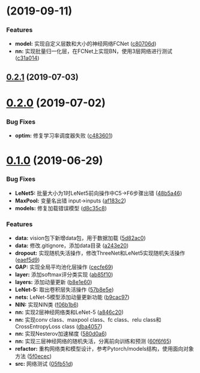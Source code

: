 # [](https://github.com/zjZSTU/PyNet/compare/v0.2.1...v) (2019-09-11)


### Features

* **model:** 实现自定义层数和大小的神经网络FCNet ([c80706d](https://github.com/zjZSTU/PyNet/commit/c80706d))
* **nn:** 实现批量归一化层，在FCNet上实现BN，使用3层网络进行测试 ([c31a014](https://github.com/zjZSTU/PyNet/commit/c31a014))



## [0.2.1](https://github.com/zjZSTU/PyNet/compare/v0.2.0...v0.2.1) (2019-07-03)



# [0.2.0](https://github.com/zjZSTU/PyNet/compare/v0.1.0...v0.2.0) (2019-07-02)


### Bug Fixes

* **optim:** 修复学习率调度器失败 ([c483601](https://github.com/zjZSTU/PyNet/commit/c483601))



# [0.1.0](https://github.com/zjZSTU/PyNet/compare/dba4057...v0.1.0) (2019-06-29)


### Bug Fixes

* **LeNet5:** 批量大小为1时LeNet5前向操作中C5->F6步骤出错 ([48b5a46](https://github.com/zjZSTU/PyNet/commit/48b5a46))
* **MaxPool:** 变量名出错 input->inputs ([af183c2](https://github.com/zjZSTU/PyNet/commit/af183c2))
* **models:** 修复加载错误模型 ([d8c35c8](https://github.com/zjZSTU/PyNet/commit/d8c35c8))


### Features

* **data:** vision包下新增data包，用于数据加载 ([5d82ac0](https://github.com/zjZSTU/PyNet/commit/5d82ac0))
* **data:** 修改.gitignore，添加data目录 ([a243e20](https://github.com/zjZSTU/PyNet/commit/a243e20))
* **dropout:** 实现随机失活操作，修改ThreeNet和LeNet5实现随机失活操作 ([eaef5d9](https://github.com/zjZSTU/PyNet/commit/eaef5d9))
* **GAP:** 实现全局平均池化层操作 ([cecfe69](https://github.com/zjZSTU/PyNet/commit/cecfe69))
* **layer:** 添加softmax评分类实现 ([ab85f10](https://github.com/zjZSTU/PyNet/commit/ab85f10))
* **layers:** 添加动量更新 ([b8e1e60](https://github.com/zjZSTU/PyNet/commit/b8e1e60))
* **LeNet-5:** 取出卷积层失活操作 ([57b8e5e](https://github.com/zjZSTU/PyNet/commit/57b8e5e))
* **nets:** LeNet-5模型添加动量更新功能 ([b9cac97](https://github.com/zjZSTU/PyNet/commit/b9cac97))
* **NIN:** 实现NIN类 ([f06b1b6](https://github.com/zjZSTU/PyNet/commit/f06b1b6))
* **nn:** 实现2层神经网络类和LeNet-5 ([a846c20](https://github.com/zjZSTU/PyNet/commit/a846c20))
* **nn:** 实现conv class、maxpool class、fc class、relu class和CrossEntropyLoss class ([dba4057](https://github.com/zjZSTU/PyNet/commit/dba4057))
* **nn:** 实现Nesterov加速梯度 ([580d0a6](https://github.com/zjZSTU/PyNet/commit/580d0a6))
* **nn:** 实现三层神经网络的随机失活，分离前向训练和预测 ([60f6f65](https://github.com/zjZSTU/PyNet/commit/60f6f65))
* **refactor:** 重构网络类和模型设计，参考Pytorch/models结构，使用面向对象方法 ([5f0ecec](https://github.com/zjZSTU/PyNet/commit/5f0ecec))
* **src:** 网络测试 ([05fb51d](https://github.com/zjZSTU/PyNet/commit/05fb51d))



